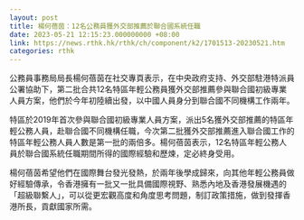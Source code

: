 ```yaml
---
layout: post
title: 楊何蓓茵：12名公務員獲外交部推薦於聯合國系統任職
date: 2023-05-21 12:15:23.000000000 +08:00
link: https://news.rthk.hk/rthk/ch/component/k2/1701513-20230521.htm
categories: rthk
---
```


公務員事務局局長楊何蓓茵在社交專頁表示，在中央政府支持、外交部駐港特派員公署協助下，第二批合共12名特區年輕公務員獲外交部推薦參與聯合國初級專業人員方案，他們於今年初陸續出發，以中國人員身分到聯合國不同機構工作兩年。

特區於2019年首次參與聯合國初級專業人員方案，派出5名獲外交部推薦的特區年輕公務人員，赴聯合國不同機構任職，今次第二批獲外交部推薦進入聯合國工作的特區年輕公務人員人數是第一批的兩倍多。楊何蓓茵表示，12名特區年輕公務人員於聯合國系統任職期間所得的國際經驗和歷煉，定必終身受用。

楊何蓓茵希望他們在國際舞台發光發熱，於兩年後學成歸來，向其他年輕公務員做好經驗傳承，令香港擁有一批又一批具備國際視野、熟悉內地及香港發展機遇的「超級聯繫人」，可以從更宏觀高度和角度思考問題，制訂政策措施，做到發揮香港所長，貢獻國家所需。
